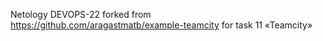 Netology DEVOPS-22
forked from https://github.com/aragastmatb/example-teamcity
for task 11 «Teamcity»
